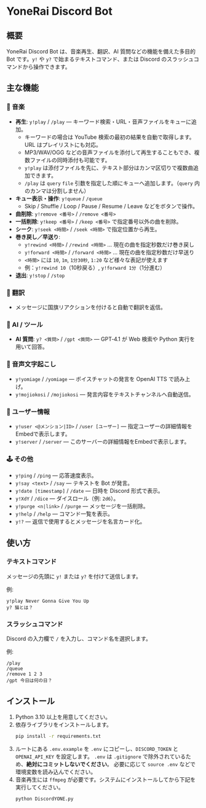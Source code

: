 # YoneRai Discord Bot

## 概要
YoneRai Discord Bot は、音楽再生、翻訳、AI 質問などの機能を備えた多目的 Bot です。`y!` や `y?` で始まるテキストコマンド、または Discord のスラッシュコマンドから操作できます。

## 主な機能

### 🎵 音楽
- **再生**: `y!play` / `/play` — キーワード検索・URL・音声ファイルをキューに追加。
  - キーワードの場合は YouTube 検索の最初の結果を自動で取得します。URL はプレイリストにも対応。
  - MP3/WAV/OGG などの音声ファイルを添付して再生することもでき、複数ファイルの同時添付も可能です。
  - `y!play` は添付ファイルを先に、テキスト部分はカンマ区切りで複数曲追加できます。
  - `/play` は `query` `file` 引数を指定した順にキューへ追加します。（`query` 内のカンマは分割しません）
- **キュー表示・操作**: `y!queue` / `/queue`
  - Skip / Shuffle / Loop / Pause / Resume / Leave などをボタンで操作。
- **曲削除**: `y!remove <番号>` / `/remove <番号>`
- **一括削除**: `y!keep <番号>` / `/keep <番号>` で指定番号以外の曲を削除。
- **シーク**: `y!seek <時間>` / `/seek <時間>` で指定位置から再生。
- **巻き戻し／早送り**:
  - `y!rewind <時間>` / `/rewind <時間>` … 現在の曲を指定秒数だけ巻き戻し
  - `y!forward <時間>` / `/forward <時間>` … 現在の曲を指定秒数だけ早送り
  - `<時間>` には `10`, `1m`, `1分30秒`, `1:20` など様々な表記が使えます
  - 例：`y!rewind 10`（10秒戻る）, `y!forward 1分`（1分進む）
- **退出**: `y!stop` / `/stop`

### 💬 翻訳
- メッセージに国旗リアクションを付けると自動で翻訳を返信。

### 🤖 AI / ツール
- **AI 質問**: `y? <質問>` / `/gpt <質問>` — GPT‑4.1 が Web 検索や Python 実行を用いて回答。

### 🎤 音声文字起こし
- `y!yomiage` / `/yomiage` — ボイスチャットの発言を OpenAI TTS で読み上げ。
- `y!mojiokosi` / `/mojiokosi` — 発言内容をテキストチャンネルへ自動送信。

### 🧑 ユーザー情報
- `y!user <@メンション|ID>` / `/user [ユーザー]` — 指定ユーザーの詳細情報をEmbedで表示します。
- `y!server` / `/server` — このサーバーの詳細情報をEmbedで表示します。

### 🕹️ その他
- `y!ping` / `/ping` — 応答速度表示。
- `y!say <text>` / `/say` — テキストを Bot が発言。
- `y!date [timestamp]` / `/date` — 日時を Discord 形式で表示。
- `y!XdY` / `/dice` — ダイスロール（例: `2d6`）。
- `y!purge <n|link>` / `/purge` — メッセージを一括削除。
- `y!help` / `/help` — コマンド一覧を表示。
- `y!?` — 返信で使用するとメッセージを名言カード化。

## 使い方

### テキストコマンド
メッセージの先頭に `y!` または `y?` を付けて送信します。

例:
```
y!play Never Gonna Give You Up
y? 猫とは？
```

### スラッシュコマンド
Discord の入力欄で `/` を入力し、コマンド名を選択します。

例:
```
/play
/queue
/remove 1 2 3
/gpt 今日は何の日？
```

## インストール
1. Python 3.10 以上を用意してください。
2. 依存ライブラリをインストールします。
   ```bash
   pip install -r requirements.txt
   ```
3. ルートにある `.env.example` を `.env` にコピーし、`DISCORD_TOKEN` と `OPENAI_API_KEY` を設定します。
   `.env` は `.gitignore` で除外されているため、**絶対にコミットしないでください**。
   必要に応じて `source .env` などで環境変数を読み込んでください。
4. 音楽再生には `ffmpeg` が必要です。システムにインストールしてから下記を実行してください。
   ```bash
   python DiscordYONE.py
   ```
